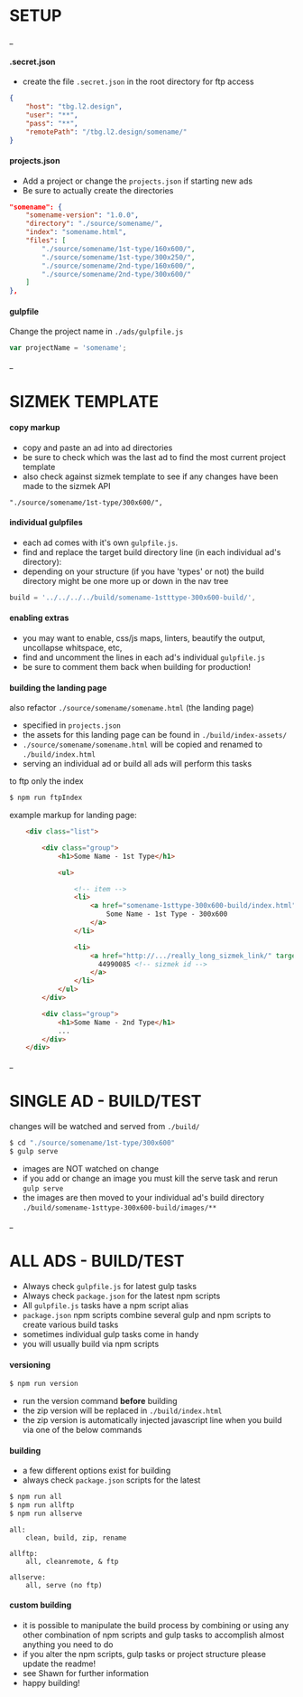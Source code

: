# SETUP

_

#### .secret.json

- create the file `.secret.json` in the root directory for ftp access

```json
{
    "host": "tbg.l2.design",
    "user": "**",
    "pass": "**",
    "remotePath": "/tbg.l2.design/somename/"
}
```

#### projects.json
- Add a project or change the `projects.json` if starting new ads
- Be sure to actually create the directories

```json
"somename": {
	"somename-version": "1.0.0",
	"directory": "./source/somename/",
	"index": "somename.html",
	"files": [
		"./source/somename/1st-type/160x600/",
		"./source/somename/1st-type/300x250/",
		"./source/somename/2nd-type/160x600/",
		"./source/somename/2nd-type/300x600/"
	]
},

```

#### gulpfile
Change the project name in `./ads/gulpfile.js`

```javascript
var	projectName = 'somename';
```
_

# SIZMEK TEMPLATE

#### copy markup

- copy and paste an ad into ad directories
- be sure to check which was the last ad to find the most current project template
- also check against sizmek template to see if any changes have been made to the sizmek API

```
"./source/somename/1st-type/300x600/",
```

#### individual gulpfiles

- each ad comes with it's own `gulpfile.js`.
- find and replace the target build directory line (in each individual ad's directory):
- depending on your structure (if you have 'types' or not) the build directory might be one more up or down in the nav tree

```javascript
build = '../../../../build/somename-1stttype-300x600-build/',
```

#### enabling extras

- you may want to enable, css/js maps, linters, beautify the output, uncollapse whitspace, etc,
- find and uncomment the lines in each ad's individual `gulpfile.js`
- be sure to comment them back when building for production!

#### building the landing page

also refactor `./source/somename/somename.html` (the landing page) 

- specified in `projects.json` 
- the assets for this landing page can be found in `./build/index-assets/`
- `./source/somename/somename.html` will be copied and renamed to `./build/index.html`
- serving an individual ad or build all ads will perform this tasks

to ftp only the index

```sh
$ npm run ftpIndex
```

example markup for landing page:

```html 
    <div class="list">

        <div class="group">
            <h1>Some Name - 1st Type</h1>

            <ul>

                <!-- item -->
                <li>
                    <a href="somename-1sttype-300x600-build/index.html" target="_blank">
                        Some Name - 1st Type - 300x600
                    </a>
                </li>

                <li>
                    <a href="http://.../really_long_sizmek_link/" target="_blank">
                      44990085 <!-- sizmek id -->
                    </a>
                </li>
            </ul>
        </div>

        <div class="group">
            <h1>Some Name - 2nd Type</h1>
            ...
        </div>
    </div>
```
_

# SINGLE AD - BUILD/TEST

changes will be watched and served from `./build/`

```sh
$ cd "./source/somename/1st-type/300x600"
$ gulp serve
```

- images are NOT watched on change
- if you add or change an image you must kill the serve task and rerun `gulp serve`
- the images are then moved to your individual ad's build directory `./build/somename-1sttype-300x600-build/images/**`

_

# ALL ADS - BUILD/TEST

- Always check `gulpfile.js` for latest gulp tasks
- Always check `package.json` for the latest npm scripts
- All `gulpfile.js` tasks have a npm script alias
- `package.json` npm scripts combine several gulp and npm scripts to create various build tasks
- sometimes individual gulp tasks come in handy
- you will usually build via npm scripts

#### versioning

```sh
$ npm run version
 ```

 - run the version command **before** building
 - the zip version will be replaced in `./build/index.html`
 - the zip version is automatically injected javascript line when you build via one of the below commands

#### building

- a few different options exist for building
- always check `package.json` scripts for the latest

```sh
$ npm run all
$ npm run allftp
$ npm run allserve
 ```

```
all:
    clean, build, zip, rename

allftp:
    all, cleanremote, & ftp

allserve:
    all, serve (no ftp)
```

#### custom building

- it is possible to manipulate the build process by combining or using any other combination of npm scripts and gulp tasks to accomplish almost anything you need to do
- if you alter the npm scripts, gulp tasks or project structure please update the readme!
- see Shawn for further information
- happy building!

